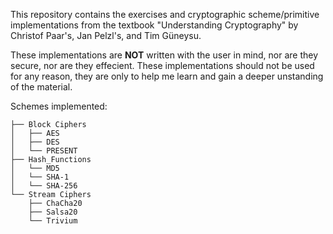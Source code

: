 This repository contains the exercises and cryptographic scheme/primitive implementations from the textbook "Understanding Cryptography" by Christof Paar's, Jan Pelzl's, and Tim Güneysu.

These implementations are **NOT** written with the user in mind, nor are they secure, nor are they effecient. These implementations should not be used for any reason, they are only to help me learn and gain a deeper unstanding of the material. 

Schemes implemented:
```
├── Block Ciphers
│   ├── AES
│   ├── DES
│   └── PRESENT
├── Hash_Functions
│   └── MD5
│   └── SHA-1
│   └── SHA-256
└── Stream Ciphers
    ├── ChaCha20
    ├── Salsa20
    └── Trivium
```